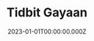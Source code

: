 ---
layout: layouts/page.njk
title: Tidbit Gayaan
date: 2023-01-01T00:00:00.000Z
permalink: /tidbit_gayaan/index.html
eleventyNavigation:
  key: Tidbit Gayaan
  order: 6
---